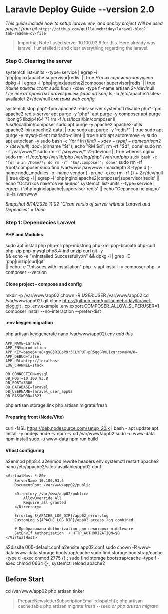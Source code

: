 # Laravle Deploy Guide --version 2.0

*This guide include how to setup laravel env, and deploy project*
*Will be used project from git*
`https://github.com/guillaumebriday/laravel-blog?tab=readme-ov-file`

> Importnat Note I used server 10.100.93.6 for this. Here already was laravel. I unistalled it and clear everything regarding the laravel.


### Step 0. Clearing the server 

systemctl list-units --type=service | egrep -i 'php|nginx|apache|supervisor|redis' || true  *Что из сервисов запущено*
dpkg -l | egrep -i 'php|nginx|apache2|composer|supervisor|redis' || true *Какие пакеты стоят*
sudo find / -xdev -type f -name artisan 2>/dev/null *Где лежат проекты Laravel (ищем файл artisan)*
ls -la /etc/apache2/sites-available/ 2>/dev/null *смотрим web config*

systemctl stop php*-fpm apache2 redis-server
systemctl disable php*-fpm apache2 redis-server
apt purge -y 'php*'
apt purge -y composer
apt purge  libonig5 libzip4t64 ??
rm -f /usr/local/bin/composer
ll /usr/local/bin/composer
sudo apt purge -y apache2 apache2-utils apache2-bin apache2-data || true
sudo apt purge -y 'redis*' || true
sudo apt purge -y mysql-client mariadb-client || true
sudo apt autoremove -y
sudo apt autoclean -y
sudo bash -c 'for f in $(find / -xdev -type f -name artisan 2>/dev/null); do d=$(dirname "$f"); echo "RM $d"; rm -rf "$d"; done'
sudo rm -rf /var/www/*
sudo rm -rf /srv/www/* 2>/dev/null || true
whereis nginx
sudo rm -rf /etc/php /var/lib/php /var/log/php* /var/run/php
`sudo bash -c 'for u in /home/*; do rm -rf "$u/.composer"; done'`
sudo rm -rf /root/.composer
sudo find /var/www /srv/www -maxdepth 3 -type d \( -name node_modules -o -name vendor \) -prune -exec rm -rf {} + 2>/dev/null || true
dpkg -l | egrep -i 'php|nginx|apache2|composer|supervisor|redis' || echo "Остатков пакетов не видно"
systemctl list-units --type=service | egrep -i 'php|nginx|apache|supervisor|redis' || echo "Сервисов не видно"
ls -la /var/www

*Snapshot 8/14/2025 11:02 "Clean versio of server without Laravel and Depencies" = Done*

### Step 1: Dependecies Laravel
#### PHP and Modules
sudo apt install php php-cli php-mbstring php-xml php-bcmath php-curl php-zip php-mysql php8.4-intl unzip curl git -y \
&& echo -e "\nInstalled Successfully:\n" && dpkg -l | grep -E 'php|unzip|curl|git' \
|| echo -e "\nIssues with installation" 
php -v
apt install -y composer
php -v
composer --version
#### Clone project - compose and config
mkdir -p /var/www/app02
chown -R $USER:$USER /var/www/app02
cd /var/www/app02/
git clone https://github.com/guillaumebriday/laravel-blog.git .
cp .env.example .env
export COMPOSER_ALLOW_SUPERUSER=1
composer install --no-interaction --prefer-dist

#### .env keygen migration
php artisan key:generate
nano /var/www/app02/.env
*add this*
```
APP_NAME=Laravel
APP_ENV=production
APP_KEY=base64:a8+gy85RIOpP9r3CLYPUT+pR5qgGRVLIxgrrpvaNW/0=
APP_DEBUG=false
APP_URL=http://localhost
LOG_CHANNEL=stack

DB_CONNECTION=mysql
DB_HOST=10.100.93.8
DB_PORT=3306
DB_DATABASE=laravel
DB_USERNAME=laravel_user_app02
DB_PASSWORD=1323
```
php artisan storage:link
php artisan migrate:fresh

#### Preparing front (Node/Vite)
curl -fsSL https://deb.nodesource.com/setup_20.x | bash -
apt update
apt install -y nodejs
node -v
npm -v
cd /var/www/app02
sudo -u www-data npm install
sudo -u www-data npm run build

#### Vhost configuring 
a2enmod php8.4
a2enmod rewrite headers env
systemctl restart apache2
nano /etc/apache2/sites-available/app02.conf
```
<VirtualHost *:80>
    ServerName 10.100.93.6
    DocumentRoot /var/www/app02/public

    <Directory /var/www/app02/public>
        AllowOverride All
        Require all granted
    </Directory>

    ErrorLog ${APACHE_LOG_DIR}/app02_error.log
    CustomLog ${APACHE_LOG_DIR}/app02_access.log combined

    # Пробрасываем Authorization для некоторых middleware
    SetEnvIf Authorization .+ HTTP_AUTHORIZATION=$0
</VirtualHost>
```
a2dissite 000-default.conf
a2ensite app02.conf
sudo chown -R www-data:www-data storage bootstrap/cache
sudo find storage bootstrap/cache -type d -exec chmod 2775 {} \;
sudo find storage bootstrap/cache -type f -exec chmod 0664 {} \;
systemctl reload apache2

## Before Start
cd /var/www/app02
php artisan tinker
> PrepareNewsletterSubscriptionEmail::dispatch();
php artisan cache:table
php artisan migrate:fresh --seed *or php artisan migrate*